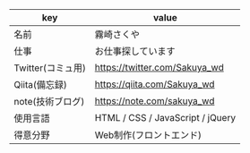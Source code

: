 | key | value |
-|-
| 名前 | 霧崎さくや |
| 仕事 | お仕事探しています |
| Twitter(コミュ用) | https://twitter.com/Sakuya_wd|
| Qiita(備忘録) | https://qiita.com/Sakuya_wd|
| note(技術ブログ) |https://note.com/sakuya_wd|
| 使用言語 | HTML / CSS / JavaScript / jQuery|
| 得意分野 | Web制作(フロントエンド)|



